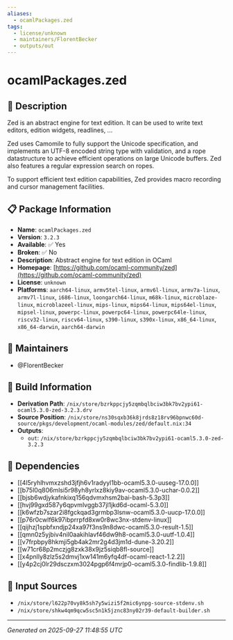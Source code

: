 ```yaml
---
aliases:
  - ocamlPackages.zed
tags:
  - license/unknown
  - maintainers/FlorentBecker
  - outputs/out
---
```


# ocamlPackages.zed

## 📝 Description

Zed is an abstract engine for text edition. It can be used to write text editors, edition widgets, readlines, ...

Zed uses Camomile to fully support the Unicode specification, and implements an UTF-8 encoded string type with validation, and a rope datastructure to achieve efficient operations on large Unicode buffers. Zed also features a regular expression search on ropes.

To support efficient text edition capabilities, Zed provides macro recording and cursor management facilities.


## 📋 Package Information

- **Name**: `ocamlPackages.zed`
- **Version**: `3.2.3`
- **Available**: ✅ Yes
- **Broken**: ✅ No
- **Description**: Abstract engine for text edition in OCaml
- **Homepage**: [https://github.com/ocaml-community/zed](https://github.com/ocaml-community/zed)
- **License**: `unknown`
- **Platforms**: `aarch64-linux`, `armv5tel-linux`, `armv6l-linux`, `armv7a-linux`, `armv7l-linux`, `i686-linux`, `loongarch64-linux`, `m68k-linux`, `microblaze-linux`, `microblazeel-linux`, `mips-linux`, `mips64-linux`, `mips64el-linux`, `mipsel-linux`, `powerpc-linux`, `powerpc64-linux`, `powerpc64le-linux`, `riscv32-linux`, `riscv64-linux`, `s390-linux`, `s390x-linux`, `x86_64-linux`, `x86_64-darwin`, `aarch64-darwin`
## 👥 Maintainers

- @FlorentBecker


## 🔧 Build Information

- **Derivation Path**: `/nix/store/bzrkppcjy5zqmbqlbciw3bk7bv2ypi61-ocaml5.3.0-zed-3.2.3.drv`
- **Source Position**: `/nix/store/ns30sqxb36k8jrds8z18rv96bpnwc60d-source/pkgs/development/ocaml-modules/zed/default.nix:34`
- **Outputs**:
  - `out`:  `/nix/store/bzrkppcjy5zqmbqlbciw3bk7bv2ypi61-ocaml5.3.0-zed-3.2.3`

## 🔗 Dependencies

- [[4l5ryhlhvmxzshd3jfjh6v1radyyl1bb-ocaml5.3.0-uuseg-17.0.0]]
- [[b75l0q806mlsi5r98yh8yrlxz8kiy9av-ocaml5.3.0-uchar-0.0.2]]
- [[bjsb6wdjykafnkixq156qdvmxhsm2bai-bash-5.3p3]]
- [[hvj99gxd587y6qpvmlvggb37jl1jkd6d-ocaml-5.3.0]]
- [[k6wfzb7szar2i8fgckqad3grmbp3lsnw-ocaml5.3.0-uucp-17.0.0]]
- [[p76r0cwlf6k97ibprrpfd8xw0r8wc3nx-stdenv-linux]]
- [[qijhzj1spbfxndjp24xa97f3ns9n8dwc-ocaml5.3.0-result-1.5]]
- [[qmn0z5yjbiv4nil0aakihlavf46dw9h8-ocaml5.3.0-uutf-1.0.4]]
- [[v7frpbpy8hkmji5gb4ak2mr2g4d3jm1d-dune-3.20.2]]
- [[w71cr68p2mczjg8zxk38x9jz5siqb8fl-source]]
- [[x4pnlly8zlz5s2dmvj1xw141m6yfq4df-ocaml-react-1.2.2]]
- [[y4p2cj0lr29dsczxm3024pgp6f4mrjp0-ocaml5.3.0-findlib-1.9.8]]

## 📁 Input Sources

- `/nix/store/l622p70vy8k5sh7y5wizi5f2mic6ynpg-source-stdenv.sh`
- `/nix/store/shkw4qm9qcw5sc5n1k5jznc83ny02r39-default-builder.sh`

---
*Generated on 2025-09-27 11:48:55 UTC*
